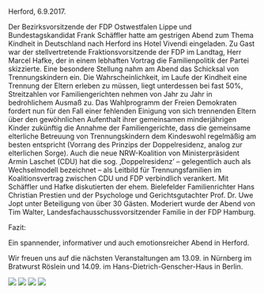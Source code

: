 Herford, 6.9.2017.

Der Bezirksvorsitzende der FDP Ostwestfalen Lippe und Bundestagskandidat Frank Schäffler hatte am gestrigen Abend zum Thema Kindheit in Deutschland nach Herford ins Hotel Vivendi eingeladen.
Zu Gast war der stellvertretende Fraktionsvorsitzende der FDP im Landtag, Herr Marcel Hafke, der in einem lebhaften Vortrag die Familienpolitik der Partei skizzierte.
Eine besondere Stellung nahm am Abend das Schicksal von Trennungskindern ein.
Die Wahrscheinlichkeit, im Laufe der Kindheit eine Trennung der Eltern erleben zu müssen, liegt unterdessen bei fast 50%, Streitzahlen vor Familiengerichten nehmen von Jahr zu Jahr in bedrohlichem Ausmaß zu.
Das Wahlprogramm der Freien Demokraten fordert nun für den Fall einer fehlenden Einigung von sich trennenden Eltern über den gewöhnlichen Aufenthalt ihrer gemeinsamen minderjährigen Kinder zukünftig die Annahme der Familiengerichte, dass die gemeinsame elterliche Betreuung von Trennungskindern dem Kindeswohl regelmäßig am besten entspricht (Vorrang des Prinzips der Doppelresidenz, analog zur elterlichen Sorge).
Auch die neue NRW-Koalition von Ministerpräsident Armin Laschet (CDU) hat die sog. ‚Doppelresidenz’ – gelegentlich auch als Wechselmodell bezeichnet – als Leitbild für Trennungsfamilien im Koalitionsvertrag zwischen CDU und FDP verbindlich verankert.
Mit Schäffler und Hafke diskutierten der ehem. Bielefelder Familienrichter Hans Christian Prestien und der Psychologe und Gerichtsgutachter Prof. Dr. Uwe Jopt unter Beteiligung von über 30 Gästen.
Moderiert wurde der Abend von Tim Walter, Landesfachausschussvorsitzender Familie in der FDP Hamburg.

Fazit:

Ein spannender, informativer und auch emotionsreicher Abend in Herford. 

Wir freuen uns auf die nächsten Veranstaltungen am 13.09. in Nürnberg im Bratwurst Röslein und 14.09. im Hans-Dietrich-Genscher-Haus in Berlin.

![](https://scontent-vie1-1.xx.fbcdn.net/v/t1.0-9/21314596_1734654646841542_6084138256651931652_n.jpg?oh=1b0c40097fbbcc86d554638923586907&oe=5A55E57F)
![](https://scontent-vie1-1.xx.fbcdn.net/v/t1.0-9/21317794_1734654643508209_8928493624307689100_n.jpg?oh=b2e59e4c8b901015e503ca13b34b31e8&oe=5A19ED34)
![](https://scontent-vie1-1.xx.fbcdn.net/v/t1.0-9/21370887_1734654693508204_8570361029999375343_n.jpg?oh=a73ba489414ccb5ad270b52750fa3335&oe=5A128EF2)
![](https://scontent-vie1-1.xx.fbcdn.net/v/t1.0-9/21369322_1734677683505905_5737517032532769787_n.jpg?oh=404e1d1f98b9918a7daa78935c84e85f&oe=5A596350)
